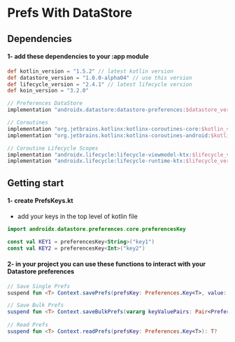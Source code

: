 # Prefs With DataStore

## Dependencies

#### 1- add these dependencies to your :app module

```groovy
def kotlin_version = "1.5.2" // latest kotlin version
def datastore_version = "1.0.0-alpha04" // use this version
def lifecycle_version = "2.4.1" // latest lifecycle version
def koin_version = "3.2.0"

// Preferences DataStore
implementation "androidx.datastore:datastore-preferences:$datastore_version"

// Coroutines
implementation "org.jetbrains.kotlinx:kotlinx-coroutines-core:$kotlin_version"
implementation "org.jetbrains.kotlinx:kotlinx-coroutines-android:$kotlin_version"

// Coroutine Lifecycle Scopes
implementation "androidx.lifecycle:lifecycle-viewmodel-ktx:$lifecycle_version"
implementation "androidx.lifecycle:lifecycle-runtime-ktx:$lifecycle_version"

```

## Getting start

#### 1- create PrefsKeys.kt

* add your keys in the top level of kotlin file

```kotlin
import androidx.datastore.preferences.core.preferencesKey

const val KEY1 = preferencesKey<String>("key1")
const val KEY2 = preferencesKey<Int>("key2")
```

#### 2- in your project you can use these functions to interact with your Datastore preferences

```kotlin
// Save Single Prefs
suspend fun <T> Context.savePrefs(prefsKey: Preferences.Key<T>, value: T)

// Save Bulk Prefs
suspend fun <T> Context.saveBulkPrefs(vararg keyValuePairs: Pair<Preferences.Key<T>, T>)
 
// Read Prefs
suspend fun <T> Context.readPrefs(prefsKey: Preferences.Key<T>): T?
```


